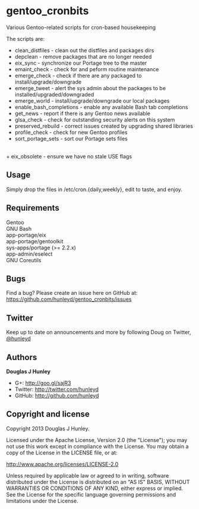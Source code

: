gentoo_cronbits
===============

Various Gentoo-related scripts for cron-based housekeeping

The scripts are:
<br>
+ clean_distfiles - clean out the distfiles and packages dirs
+ depclean - remove packages that are no longer needed
+ eix_sync - synchronize our Portage tree to the master
+ emaint_check - check for and peform routine maintenance
+ emerge_check - check if there are any packaged to install/upgrade/downgrade
+ emerge_tweet - alert the sys admin about the packages to be installed/upgraded/downgraded
+ emerge_world - install/upgrade/downgrade our local packages
+ enable_bash_completions - enable any available Bash tab completions
+ get_news - report if there is any Gentoo news available
+ glsa_check - check for outstanding security alerts on this system
+ preserved_rebuild - correct issues created by upgrading shared libraries
+ profile_check - check for new Gentoo profiles
+ sort_portage_sets - sort our Portage sets files
<br>
+ eix_obsolete - ensure we have no stale USE flags

Usage
-----
Simply drop the files in /etc/cron.{daily,weekly}, edit to taste, and enjoy.

Requirements
------------
Gentoo
<br>GNU Bash
<br>app-portage/eix
<br>app-portage/gentoolkit
<br>sys-apps/portage (>= 2.2.x)
<br>app-admin/eselect
<br>GNU Coreutils

Bugs
----
Find a bug? Please create an issue here on GitHub at:
https://github.com/hunleyd/gentoo_cronbits/issues

Twitter
-------
Keep up to date on announcements and more by following Doug on Twitter, <a href="http://twitter.com/hunleyd">@hunleyd</a>

Authors
-------
**Douglas J Hunley**
+ G+: http://goo.gl/sajR3
+ Twitter: http://twitter.com/hunleyd
+ GitHub: http://github.com/hunleyd

Copyright and license
---------------------
Copyright 2013 Douglas J Hunley.

Licensed under the Apache License, Version 2.0 (the "License"); you may not use this work
except in compliance with the License. You may obtain a copy of the License in the
LICENSE file, or at:

http://www.apache.org/licenses/LICENSE-2.0

Unless required by applicable law or agreed to in writing, software distributed under the
License is distributed on an "AS IS" BASIS, WITHOUT WARRANTIES OR CONDITIONS OF ANY KIND,
either express or implied. See the License for the specific language governing
permissions and limitations under the License.
